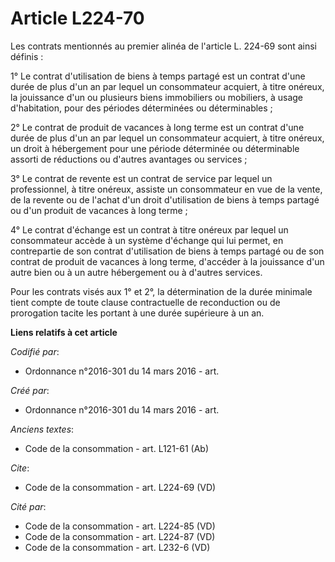 # Article L224-70

Les contrats mentionnés au premier alinéa de l'article L. 224-69 sont ainsi définis : 

1° Le contrat d'utilisation de biens à temps partagé est un contrat d'une durée de plus d'un an par lequel un consommateur
acquiert, à titre onéreux, la jouissance d'un ou plusieurs biens immobiliers ou mobiliers, à usage d'habitation, pour des
périodes déterminées ou déterminables ; 

2° Le contrat de produit de vacances à long terme est un contrat d'une durée de plus d'un an par lequel un consommateur
acquiert, à titre onéreux, un droit à hébergement pour une période déterminée ou déterminable assorti de réductions ou
d'autres avantages ou services ; 

3° Le contrat de revente est un contrat de service par lequel un professionnel, à titre onéreux, assiste un consommateur en
vue de la vente, de la revente ou de l'achat d'un droit d'utilisation de biens à temps partagé ou d'un produit de vacances à
long terme ; 

4° Le contrat d'échange est un contrat à titre onéreux par lequel un consommateur accède à un système d'échange qui lui
permet, en contrepartie de son contrat d'utilisation de biens à temps partagé ou de son contrat de produit de vacances à long
terme, d'accéder à la jouissance d'un autre bien ou à un autre hébergement ou à d'autres services. 

Pour les contrats visés aux 1° et 2°, la détermination de la durée minimale tient compte de toute clause contractuelle de
reconduction ou de prorogation tacite les portant à une durée supérieure à un an.

**Liens relatifs à cet article**

_Codifié par_:

  - Ordonnance n°2016-301 du 14 mars 2016 - art.

_Créé par_:

  - Ordonnance n°2016-301 du 14 mars 2016 - art.

_Anciens textes_:

  - Code de la consommation - art. L121-61 (Ab)

_Cite_:

  - Code de la consommation - art. L224-69 (VD)

_Cité par_:

  - Code de la consommation - art. L224-85 (VD)
  - Code de la consommation - art. L224-87 (VD)
  - Code de la consommation - art. L232-6 (VD)

